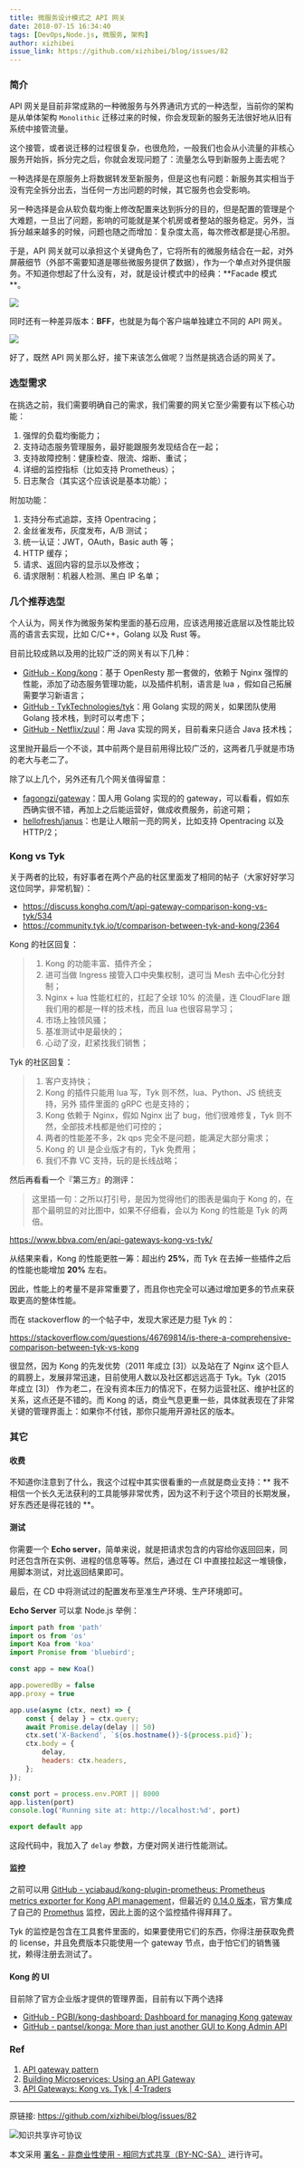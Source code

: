```yaml
---
title: 微服务设计模式之 API 网关
date: 2018-07-15 16:34:40
tags: [DevOps,Node.js, 微服务, 架构]
author: xizhibei
issue_link: https://github.com/xizhibei/blog/issues/82
---
```

<!-- en_title: microsevices-design-pattern-api-gateway -->

### 简介
API 网关是目前非常成熟的一种微服务与外界通讯方式的一种选型，当前你的架构是从单体架构 `Monolithic` 迁移过来的时候，你会发现新的服务无法很好地从旧有系统中接管流量。

这个接管，或者说迁移的过程很复杂，也很危险，一般我们也会从小流量的非核心服务开始拆，拆分完之后，你就会发现问题了：流量怎么导到新服务上面去呢？

<!-- more -->

一种选择是在原服务上将数据转发至新服务，但是这也有问题：新服务其实相当于没有完全拆分出去，当任何一方出问题的时候，其它服务也会受影响。

另一种选择是会从软负载均衡上修改配置来达到拆分的目的，但是配置的管理是个大难题，一旦出了问题，影响的可能就是某个机房或者整站的服务稳定。另外，当拆分越来越多的时候，问题也随之而增加：复杂度太高，每次修改都是提心吊胆。

于是，API 网关就可以承担这个关键角色了，它将所有的微服务结合在一起，对外屏蔽细节（外部不需要知道是哪些微服务提供了数据），作为一个单点对外提供服务。不知道你想起了什么没有，对，就是设计模式中的经典：**Facade 模式 **。

![](http://microservices.io/i/apigateway.jpg)

同时还有一种差异版本：**BFF**，也就是为每个客户端单独建立不同的 API 网关。

![](http://microservices.io/i/bffe.png)

好了，既然 API 网关那么好，接下来该怎么做呢？当然是挑选合适的网关了。

### 选型需求
在挑选之前，我们需要明确自己的需求，我们需要的网关它至少需要有以下核心功能：

1. 强悍的负载均衡能力；
2. 支持动态服务管理服务，最好能跟服务发现结合在一起；
3. 支持故障控制：健康检查、限流、熔断、重试；
4. 详细的监控指标（比如支持 Prometheus）；
5. 日志聚合（其实这个应该说是基本功能）；

附加功能：

1. 支持分布式追踪，支持 Opentracing；
2. 金丝雀发布，灰度发布，A/B 测试；
3. 统一认证：JWT，OAuth，Basic auth 等；
4. HTTP 缓存；
5. 请求、返回内容的显示以及修改；
6. 请求限制：机器人检测、黑白 IP 名单；

### 几个推荐选型

个人认为，网关作为微服务架构里面的基石应用，应该选用接近底层以及性能比较高的语言去实现，比如 C/C++，Golang 以及 Rust 等。

目前比较成熟以及用的比较广泛的网关有以下几种：

- [GitHub - Kong/kong](https://github.com/Kong/kong)：基于 OpenResty 那一套做的，依赖于 Nginx 强悍的性能，添加了动态服务管理功能，以及插件机制，语言是 lua ，假如自己拓展需要学习新语言；
- [GitHub - TykTechnologies/tyk](https://github.com/TykTechnologies/tyk)：用 Golang 实现的网关，如果团队使用 Golang 技术栈，到时可以考虑下；
- [GitHub - Netflix/zuul](https://github.com/Netflix/zuul)：用 Java 实现的网关，目前看来只适合 Java 技术栈；

这里抛开最后一个不谈，其中前两个是目前用得比较广泛的，这两者几乎就是市场的老大与老二了。

除了以上几个，另外还有几个网关值得留意：

- [fagongzi/gateway](https://github.com/fagongzi/gateway)：国人用 Golang 实现的的 gateway，可以看看，假如东西确实很不错，再加上之后能运营好，做成收费服务，前途可期；
- [hellofresh/janus](https://github.com/hellofresh/janus)：也是让人眼前一亮的网关，比如支持 Opentracing 以及 HTTP/2；

### Kong vs Tyk
关于两者的比较，有好事者在两个产品的社区里面发了相同的帖子（大家好好学习这位同学，非常机智）：

- https://discuss.konghq.com/t/api-gateway-comparison-kong-vs-tyk/534
- https://community.tyk.io/t/comparison-between-tyk-and-kong/2364

Kong 的社区回复：

> 1. Kong 的功能丰富、插件齐全；
> 2. 进可当做 Ingress 接管入口中央集权制，退可当 Mesh 去中心化分封制；
> 3. Nginx + lua 性能杠杠的，扛起了全球 10% 的流量，连 CloudFlare 跟我们用的都是一样的技术栈，而且 lua 也很容易学习；
> 4. 市场上独领风骚；
> 5. 基准测试中是最快的；
> 6. 心动了没，赶紧找我们销售；

Tyk 的社区回复：

> 1. 客户支持快；
> 2. Kong 的插件只能用 lua 写，Tyk 则不然，lua、Python、JS 统统支持，另外 插件里面的 gRPC 也是支持的；
> 3. Kong 依赖于 Nginx，假如 Nginx 出了 bug，他们很难修复，Tyk 则不然，全部技术栈都是他们可控的；
> 4. 两者的性能差不多，2k qps 完全不是问题，能满足大部分需求；
> 5. Kong 的 UI 是企业版才有的，Tyk 免费用；
> 6. 我们不靠 VC 支持，玩的是长线战略；

然后再看看一个『第三方』的测评：
> 这里插一句：之所以打引号，是因为觉得他们的图表是偏向于 Kong 的，在那个最明显的对比图中，如果不仔细看，会以为 Kong 的性能是 Tyk 的两倍。

https://www.bbva.com/en/api-gateways-kong-vs-tyk/

从结果来看，Kong 的性能更胜一筹：超出约 **25%**，而 Tyk 在去掉一些插件之后的性能也能增加 **20%** 左右。

因此，性能上的考量不是非常重要了，而且你也完全可以通过增加更多的节点来获取更高的整体性能。

而在 stackoverflow 的一个帖子中，发现大家还是力挺 Tyk 的：

https://stackoverflow.com/questions/46769814/is-there-a-comprehensive-comparison-between-tyk-vs-kong

很显然，因为 Kong  的先发优势（2011 年成立 [3]）以及站在了 Nginx 这个巨人的肩膀上，发展非常迅速，目前使用人数以及社区都远远高于 Tyk。Tyk（2015 年成立 [3]） 作为老二，在没有资本压力的情况下，在努力运营社区、维护社区的关系，这点还是不错的。而 Kong 的话，商业气息更重一些，具体就表现在了非常关键的管理界面上：如果你不付钱，那你只能用开源社区的版本。

### 其它

#### 收费
不知道你注意到了什么，我这个过程中其实很看重的一点就是商业支持：** 我不相信一个长久无法获利的工具能够非常优秀，因为这不利于这个项目的长期发展，好东西还是得花钱的 **。

#### 测试
你需要一个 **Echo server**，简单来说，就是把请求包含的内容给你返回回来，同时还包含所在实例、进程的信息等等。然后，通过在 CI 中直接拉起这一堆镜像，用脚本测试，对比返回结果即可。

最后，在 CD 中将测试过的配置发布至准生产环境、生产环境即可。

**Echo Server** 可以拿 Node.js 举例：

```js
import path from 'path'
import os from 'os'
import Koa from 'koa'
import Promise from 'bluebird';

const app = new Koa()

app.poweredBy = false
app.proxy = true

app.use(async (ctx, next) => {
    const { delay } = ctx.query;
    await Promise.delay(delay || 50)
    ctx.set('X-Backend', `${os.hostname()}-${process.pid}`);
    ctx.body = {
        delay, 
        headers: ctx.headers,
    };
});

const port = process.env.PORT || 8000
app.listen(port)
console.log('Running site at: http://localhost:%d', port)

export default app
```

这段代码中，我加入了 `delay` 参数，方便对网关进行性能测试。

#### 监控
之前可以用 [GitHub - yciabaud/kong-plugin-prometheus: Prometheus metrics exporter for Kong API management](https://github.com/yciabaud/kong-plugin-prometheus)，但最近的 [0.14.0 版本](https://github.com/Kong/kong/blob/master/CHANGELOG.md#0140---20180705)，官方集成了自己的 [Promethus](https://github.com/xizhibei/blog/issues/54) 监控，因此上面的这个监控插件得拜拜了。

Tyk 的监控是包含在工具套件里面的，如果要使用它们的东西，你得注册获取免费的 license，并且免费版本只能使用一个 gateway 节点，由于怕它们的销售骚扰，赖得注册去测试了。

#### Kong 的 UI
目前除了官方企业版才提供的管理界面，目前有以下两个选择
- [GitHub - PGBI/kong-dashboard: Dashboard for managing Kong gateway](https://github.com/PGBI/kong-dashboard)
- [GitHub - pantsel/konga: More than just another GUI to Kong Admin API](https://github.com/pantsel/konga)

### Ref
1. [API gateway pattern](http://microservices.io/patterns/apigateway.html)
2. [Building Microservices: Using an API Gateway](https://www.nginx.com/blog/building-microservices-using-an-api-gateway/)
3.  [API Gateways: Kong vs. Tyk | 4-Traders](http://www.4-traders.com/BANCO-BILBAO-VIZCAYA-ARGE-69719/news/API-Gateways-Kong-vs-Tyk-25590337/)



***
原链接: https://github.com/xizhibei/blog/issues/82

![知识共享许可协议](https://i.creativecommons.org/l/by-nc-sa/4.0/88x31.png "署名 - 非商业性使用 - 相同方式共享（BY-NC-SA）")

本文采用 [署名 - 非商业性使用 - 相同方式共享（BY-NC-SA）](https://creativecommons.org/licenses/by-nc-sa/4.0/deed.zh) 进行许可。
